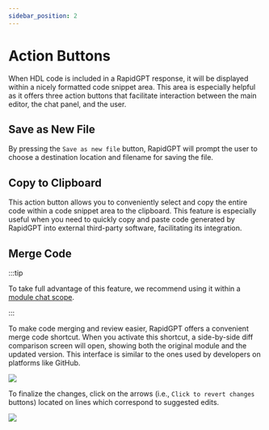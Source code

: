 ```yaml
---
sidebar_position: 2
---
```


# Action Buttons

When HDL code is included in a RapidGPT response, it will be displayed within a nicely formatted code snippet area. This area is especially helpful as it offers three action buttons that facilitate interaction between the main editor, the chat panel, and the user.

## Save as New File
By pressing the `Save as new file` button, RapidGPT will prompt the user to choose a destination location and filename for saving the file.

## Copy to Clipboard
This action button allows you to conveniently select and copy the entire code within a code snippet area to the clipboard. This feature is especially useful when you need to quickly copy and paste code generated by RapidGPT into external third-party software, facilitating its integration.

## Merge Code

:::tip 

To take full advantage of this feature, we recommend using it within a [module chat scope](scopes).

:::

To make code merging and review easier, RapidGPT offers a convenient merge code shortcut. When you activate this shortcut, a side-by-side diff comparison screen will open, showing both the original module and the updated version. This interface is similar to the ones used by developers on platforms like GitHub.

![](/img/docs/action-buttons/merge-button.png)

To finalize the changes, click on the arrows (i.e., `Click to revert changes` buttons) located on lines which correspond to suggested edits.

![](/img/docs/action-buttons/click-to-revert.png)
